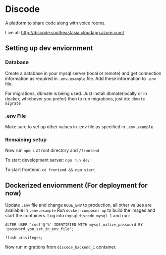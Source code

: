 # Discode

A platform to share code along with voice rooms.

Live at: http://discode.southeastasia.cloudapp.azure.com/

## Setting up dev enviornment

### Database
Create a database in your mysql server (local or remote) and get connection information as required in `.env.example` file.
Add these information to `.env` file.

For migrations, dbmate is being used. Just install dbmate(locally or in docker, whichever you prefer) then to run migrations, just do: `dbmate migrate`

### .env File
Make sure to set up other values in .env file as specified in `.env.example`

### Remaining setup
Now run `npm i` at root directory and `/frontend`

To start development server: `npm run dev`

To start frontend: `cd frontend && npm start`


## Dockerized enviornment (For deployment for now)
Update `.env` file and change `NODE_ENV` to production, all other values are available in `.env.example`
Run `docker-composer up` to build the images and start the containers.
Log into mysql `discode_mysql_1` and run:

`ALTER USER 'root'@'%' IDENTIFIED WITH mysql_native_password BY 'password_you_set_in_env_file';`

`flush privileges;`

Now run migrations from `discode_backend_1` container.
